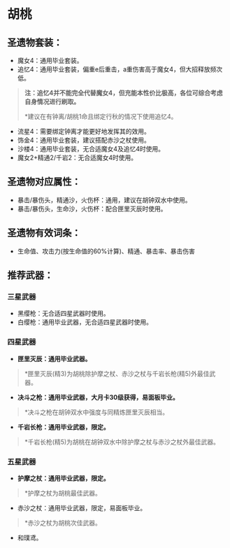 # 胡桃

## 圣遗物套装：
- 魔女4：通用毕业套装。
- 追忆4：通用毕业套装，偏重e后重击，a重伤害高于魔女4，但大招释放频次低。

> **注：追忆4并不能完全代替魔女4，但充能本性价比极高，各位可综合考虑自身情况进行刷取。**
>
> \*建议在有钟离/胡桃1命且绑定行秋的情况下使用追忆4。

- 流星4：需要绑定钟离才能更好地发挥其的效用。
- 饰金4：通用毕业套装，建议搭配赤沙之杖使用。
- 沙楼4：通用毕业套装，无合适魔女4及追忆4时使用。
- 魔女2+精通2/千岩2：无合适魔女4时使用。

## 圣遗物对应属性：
- 暴击/暴伤头，精通沙，火伤杯：通用，建议在胡钟双水中使用。
- 暴击/暴伤头，生命沙，火伤杯：配合匣里灭辰时使用。

## 圣遗物有效词条：
- 生命值、攻击力(按生命值的60%计算)、精通、暴击率、暴击伤害

## 推荐武器：
### 三星武器
- 黑缨枪：无合适四星武器时使用。
- 白缨枪：通用毕业武器，无合适四星武器时使用。

### 四星武器
- **匣里灭辰：通用毕业武器。**

> \*匣里灭辰(精3)为胡桃除护摩之杖、赤沙之杖与千岩长枪(精5)外最佳武器。

- **决斗之枪：通用毕业武器，大月卡30级获得，易面板毕业。**

> \*决斗之枪在胡钟双水中强度与同精炼匣里灭辰相当。

- **千岩长枪：通用毕业武器，限定。**

> \*千岩长枪(精5)为胡桃在胡钟双水中除护摩之杖与赤沙之杖外最佳武器。


### 五星武器
- **护摩之杖：通用毕业武器，限定。**

> \*护摩之杖为胡桃最佳武器。

- 赤沙之杖：通用毕业武器，限定，易面板毕业。

> \*赤沙之杖为胡桃次佳武器。

- 和璞鸢。